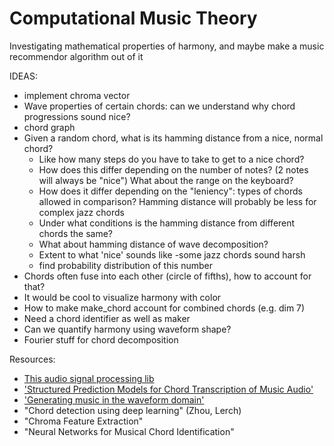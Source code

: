 # Computational Music Theory

Investigating mathematical properties of harmony, and maybe make a music recommendor algorithm out of it

IDEAS:
- implement chroma vector
- Wave properties of certain chords: can we understand why chord progressions sound nice?
- chord graph
- Given a random chord, what is its hamming distance from a nice, normal chord?
    - Like how many steps do you have to take to get to a nice chord?
    - How does this differ depending on the number of notes? (2 notes will always be "nice")  What about the range on the keyboard?
    - How does it differ depending on the "leniency": types of chords allowed in comparison?  Hamming distance will probably be less for complex jazz chords
    - Under what conditions is the hamming distance from different chords the same?
    - What about hamming distance of wave decomposition?
    - Extent to what 'nice' sounds like
        -some jazz chords sound harsh
    - find probability distribution of this number
- Chords often fuse into each other (circle of fifths), how to account for that?
- It would be cool to visualize harmony with color
- How to make make_chord account for combined chords (e.g. dim 7)
- Need a chord identifier as well as maker
- Can we quantify harmony using waveform shape?
- Fourier stuff for chord decomposition

Resources:
- [This audio signal processing lib](https://madmom.readthedocs.io/en/latest/introduction.html)
- ['Structured Prediction Models for Chord Transcription of Music Audio'](https://www.ee.columbia.edu/~dpwe/pubs/WellEJ09-chords.pdf)
- ['Generating music in the waveform domain'](https://benanne.github.io/2020/03/24/audio-generation.html)
- "Chord detection using deep learning" (Zhou, Lerch)
- "Chroma Feature Extraction" 
- "Neural Networks for Musical Chord Identification"
